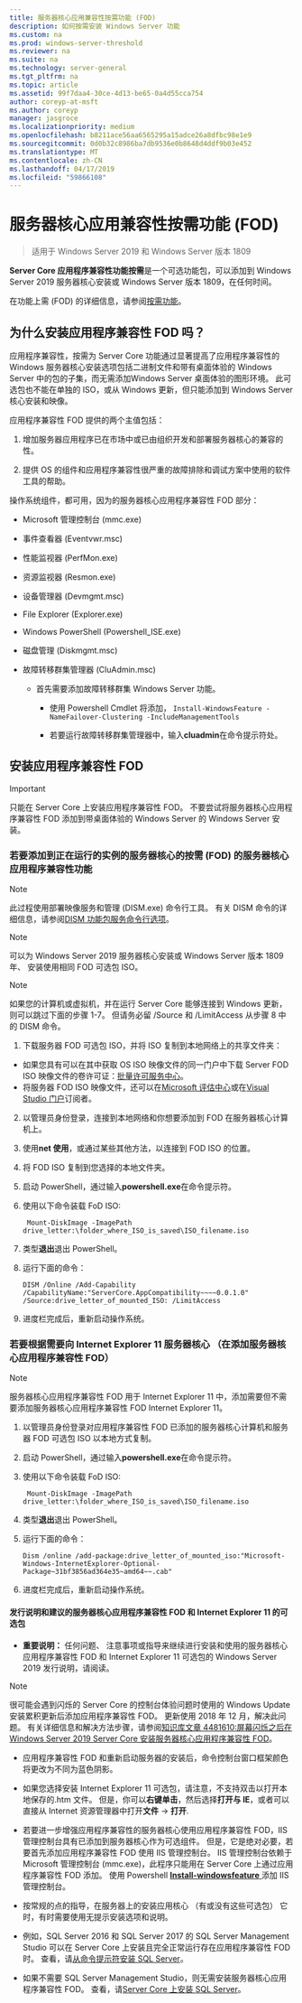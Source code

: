 ```yaml
---
title: 服务器核心应用兼容性按需功能 (FOD)
description: 如何按需安装 Windows Server 功能
ms.custom: na
ms.prod: windows-server-threshold
ms.reviewer: na
ms.suite: na
ms.technology: server-general
ms.tgt_pltfrm: na
ms.topic: article
ms.assetid: 99f7daa4-30ce-4d13-be65-0a4d55cca754
author: coreyp-at-msft
ms.author: coreyp
manager: jasgroce
ms.localizationpriority: medium
ms.openlocfilehash: b8211ace56aa6565295a15adce26a8dfbc98e1e9
ms.sourcegitcommit: 0d0b32c8986ba7db9536e0b8648d4ddf9b03e452
ms.translationtype: MT
ms.contentlocale: zh-CN
ms.lasthandoff: 04/17/2019
ms.locfileid: "59866108"
---
```

# <a name="server-core-app-compatibility-feature-on-demand-fod"></a>服务器核心应用兼容性按需功能 (FOD)

> 适用于 Windows Server 2019 和 Windows Server 版本 1809

**Server Core 应用程序兼容性功能按需**是一个可选功能包，可以添加到 Windows Server 2019 服务器核心安装或 Windows Server 版本 1809，在任何时间。

在功能上需 (FOD) 的详细信息，请参阅[按需功能](https://docs.microsoft.com/windows-hardware/manufacture/desktop/features-on-demand-v2--capabilities)。


## <a name="why-install-the-app-compatibility-fod"></a>为什么安装应用程序兼容性 FOD 吗？ 

应用程序兼容性，按需为 Server Core 功能通过显著提高了应用程序兼容性的 Windows 服务器核心安装选项包括二进制文件和带有桌面体验的 Windows Server 中的包的子集，而无需添加Windows Server 桌面体验的图形环境。 此可选包也不能在单独的 ISO，或从 Windows 更新，但只能添加到 Windows Server 核心安装和映像。

应用程序兼容性 FOD 提供的两个主值包括：

1.  增加服务器应用程序已在市场中或已由组织开发和部署服务器核心的兼容的性。

2.  提供 OS 的组件和应用程序兼容性很严重的故障排除和调试方案中使用的软件工具的帮助。

操作系统组件，都可用，因为的服务器核心应用程序兼容性 FOD 部分：

-   Microsoft 管理控制台 (mmc.exe)

-   事件查看器 (Eventvwr.msc)

-   性能监视器 (PerfMon.exe)

-   资源监视器 (Resmon.exe)

-   设备管理器 (Devmgmt.msc)

-   File Explorer (Explorer.exe)

-   Windows PowerShell (Powershell_ISE.exe)

-   磁盘管理 (Diskmgmt.msc)

-   故障转移群集管理器 (CluAdmin.msc)

    -   首先需要添加故障转移群集 Windows Server 功能。

        -   使用 Powershell Cmdlet 将添加， `Install-WindowsFeature -NameFailover-Clustering -IncludeManagementTools`

        -   若要运行故障转移群集管理器中，输入**cluadmin**在命令提示符处。

## <a name="installing-the-app-compatibility-fod"></a>安装应用程序兼容性 FOD

 >[!IMPORTANT] 
   >只能在 Server Core 上安装应用程序兼容性 FOD。 不要尝试将服务器核心应用程序兼容性 FOD 添加到带桌面体验的 Windows Server 的 Windows Server 安装。

### <a name="to-add-the-server-core-app-compatibility-feature-on-demand-fod-to-a-running-instance-of-server-core"></a>若要添加到正在运行的实例的服务器核心的按需 (FOD) 的服务器核心应用程序兼容性功能

 >[!NOTE] 
   > 此过程使用部署映像服务和管理 (DISM.exe) 命令行工具。 有关 DISM 命令的详细信息，请参阅[DISM 功能包服务命令行选项](https://docs.microsoft.com/windows-hardware/manufacture/desktop/dism-capabilities-package-servicing-command-line-options)。

>[!NOTE] 
   > 可以为 Windows Server 2019 服务器核心安装或 Windows Server 版本 1809年、 安装使用相同 FOD 可选包 ISO。

>[!NOTE] 
   > 如果您的计算机或虚拟机，并在运行 Server Core 能够连接到 Windows 更新，则可以跳过下面的步骤 1-7。 但请务必留 /Source 和 /LimitAccess 从步骤 8 中的 DISM 命令。

1. 下载服务器 FOD 可选包 ISO，并将 ISO 复制到本地网络上的共享文件夹：

 - 如果您具有可以在其中获取 OS ISO 映像文件的同一门户中下载 Server FOD ISO 映像文件的卷许可证：[批量许可服务中心](https://www.microsoft.com/Licensing/servicecenter/default.aspx)。
 - 将服务器 FOD ISO 映像文件，还可以在[Microsoft 评估中心](https://www.microsoft.com/evalcenter/evaluate-windows-server-2019)或在[Visual Studio 门户](https://visualstudio.microsoft.com)订阅者。


2. 以管理员身份登录，连接到本地网络和你想要添加到 FOD 在服务器核心计算机上。

3. 使用**net 使用**，或通过某些其他方法，以连接到 FOD ISO 的位置。

4. 将 FOD ISO 复制到您选择的本地文件夹。

5. 启动 PowerShell，通过输入**powershell.exe**在命令提示符。

6. 使用以下命令装载 FoD ISO:

        Mount-DiskImage -ImagePath drive_letter:\folder_where_ISO_is_saved\ISO_filename.iso

7. 类型**退出**退出 PowerShell。

8.  运行下面的命令：

        DISM /Online /Add-Capability /CapabilityName:"ServerCore.AppCompatibility~~~~0.0.1.0" /Source:drive_letter_of_mounted_ISO: /LimitAccess

9.  进度栏完成后，重新启动操作系统。

### <a name="to-optionally-add-internet-explorer-11-to-server-core-after-adding-the-server-core-app-compatibility-fod"></a>若要根据需要向 Internet Explorer 11 服务器核心 （在添加服务器核心应用程序兼容性 FOD）

 >[!NOTE]  
   > 服务器核心应用程序兼容性 FOD 用于 Internet Explorer 11 中，添加需要但不需要添加服务器核心应用程序兼容性 FOD Internet Explorer 11。

1.  以管理员身份登录对应用程序兼容性 FOD 已添加的服务器核心计算机和服务器 FOD 可选包 ISO 以本地方式复制。

2.  启动 PowerShell，通过输入**powershell.exe**在命令提示符。

3.  使用以下命令装载 FoD ISO:

         Mount-DiskImage -ImagePath drive_letter:\folder_where_ISO_is_saved\ISO_filename.iso

4.  类型**退出**退出 PowerShell。


5.  运行下面的命令：

        Dism /online /add-package:drive_letter_of_mounted_iso:"Microsoft-Windows-InternetExplorer-Optional-Package~31bf3856ad364e35~amd64~~.cab"

6.  进度栏完成后，重新启动操作系统。

 
#### <a name="release-notes-and-suggestions-for-the-server-core-app-compatibility-fod-and-internet-explorer-11-optional-package"></a>发行说明和建议的服务器核心应用程序兼容性 FOD 和 Internet Explorer 11 的可选包

- **重要说明：** 任何问题、 注意事项或指导来继续进行安装和使用的服务器核心应用程序兼容性 FOD 和 Internet Explorer 11 可选包的 Windows Server 2019 发行说明，请阅读。
 
 >[!NOTE] 
   > 很可能会遇到闪烁的 Server Core 的控制台体验问题时使用的 Windows Update 安装累积更新后添加应用程序兼容性 FOD。  更新使用 2018 年 12 月，解决此问题。  有关详细信息和解决方法步骤，请参阅[知识库文章 4481610:屏幕闪烁之后在 Windows Server 2019 Server Core 安装服务器核心应用程序兼容性 FOD](https://support.microsoft.com/help/4481610/screen-flickers-after-fod-installation-windows2019-server-core)。

- 应用程序兼容性 FOD 和重新启动服务器的安装后，命令控制台窗口框架颜色将更改为不同为蓝色阴影。

- 如果您选择安装 Internet Explorer 11 可选包，请注意，不支持双击以打开本地保存的.htm 文件。 但是，你可以**右键单击**，然后选择**打开与 IE**，或者可以直接从 Internet 资源管理器中打开**文件** -> **打开**. 

- 若要进一步增强应用程序兼容性的服务器核心使用应用程序兼容性 FOD，IIS 管理控制台具有已添加到服务器核心作为可选组件。  但是，它是绝对必要，若要首先添加应用程序兼容性 FOD 使用 IIS 管理控制台。 IIS 管理控制台依赖于 Microsoft 管理控制台 (mmc.exe)，此程序只能用在 Server Core 上通过应用程序兼容性 FOD 添加。  使用 Powershell [ **Install-windowsfeature** ](https://docs.microsoft.com/powershell/module/microsoft.windows.servermanager.migration/install-windowsfeature?view=win10-ps)添加 IIS 管理控制台。

- 按常规的点的指导，在服务器上的安装应用核心 （有或没有这些可选包） 它时，有时需要使用无提示安装选项和说明。 
    
 - 例如，SQL Server 2016 和 SQL Server 2017 的 SQL Server Management Studio 可以在 Server Core 上安装且完全正常运行存在应用程序兼容性 FOD 时。  查看，请[从命令提示符安装 SQL Server](https://docs.microsoft.com/sql/database-engine/install-windows/install-sql-server-from-the-command-prompt?view=sql-server-2017)。
 - 如果不需要 SQL Server Management Studio，则无需安装服务器核心应用程序兼容性 FOD。  查看，请[Server Core 上安装 SQL Server](https://docs.microsoft.com/sql/database-engine/install-windows/install-sql-server-on-server-core?view=sql-server-2017)。


